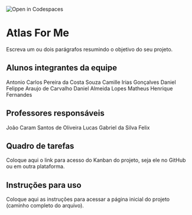 ![Open in Codespaces](https://classroom.github.com/assets/open-in-codespaces-abfff4d4e15f9e1bd8274d9a39a0befe03a0632bb0f153d0ec72ff541cedbe34.svg)
# Atlas For Me
Escreva um ou dois parágrafos resumindo o objetivo do seu projeto.

## Alunos integrantes da equipe

Antonio Carlos Pereira da Costa Souza
Camille Irias Gonçalves
Daniel Felippe Araujo de Carvalho
Daniel Almeida Lopes
Matheus Henrique Fernandes

## Professores responsáveis

João Caram Santos de Oliveira
Lucas Gabriel da Silva Felix

## Quadro de tarefas
Coloque aqui o link para acesso do Kanban do projeto, seja ele no GitHub ou em outra plataforma.

## Instruções para uso
Coloque aqui as instruções para acessar a página inicial do projeto (caminho completo do arquivo).
